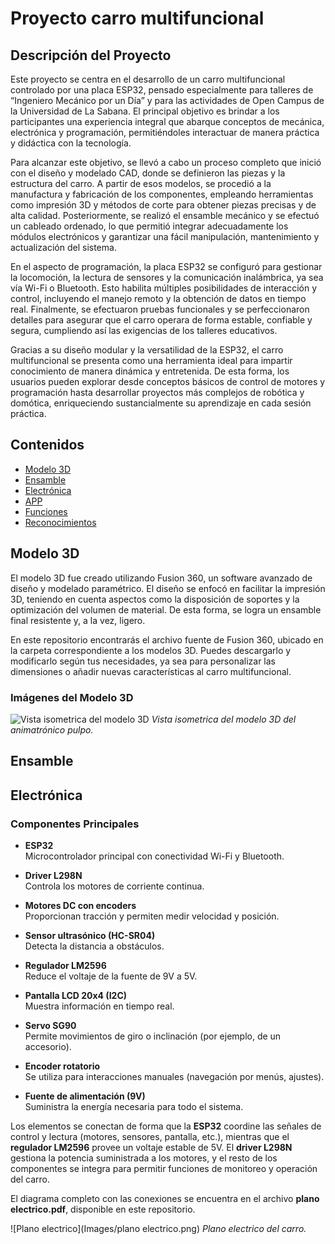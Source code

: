 # Proyecto carro multifuncional

## Descripción del Proyecto

Este proyecto se centra en el desarrollo de un carro multifuncional controlado por una placa ESP32, pensado especialmente para talleres de “Ingeniero Mecánico por un Día” y para las actividades de Open Campus de la Universidad de La Sabana. El principal objetivo es brindar a los participantes una experiencia integral que abarque conceptos de mecánica, electrónica y programación, permitiéndoles interactuar de manera práctica y didáctica con la tecnología.

Para alcanzar este objetivo, se llevó a cabo un proceso completo que inició con el diseño y modelado CAD, donde se definieron las piezas y la estructura del carro. A partir de esos modelos, se procedió a la manufactura y fabricación de los componentes, empleando herramientas como impresión 3D y métodos de corte para obtener piezas precisas y de alta calidad. Posteriormente, se realizó el ensamble mecánico y se efectuó un cableado ordenado, lo que permitió integrar adecuadamente los módulos electrónicos y garantizar una fácil manipulación, mantenimiento y actualización del sistema.

En el aspecto de programación, la placa ESP32 se configuró para gestionar la locomoción, la lectura de sensores y la comunicación inalámbrica, ya sea vía Wi-Fi o Bluetooth. Esto habilita múltiples posibilidades de interacción y control, incluyendo el manejo remoto y la obtención de datos en tiempo real. Finalmente, se efectuaron pruebas funcionales y se perfeccionaron detalles para asegurar que el carro operara de forma estable, confiable y segura, cumpliendo así las exigencias de los talleres educativos.

Gracias a su diseño modular y la versatilidad de la ESP32, el carro multifuncional se presenta como una herramienta ideal para impartir conocimiento de manera dinámica y entretenida. De esta forma, los usuarios pueden explorar desde conceptos básicos de control de motores y programación hasta desarrollar proyectos más complejos de robótica y domótica, enriqueciendo sustancialmente su aprendizaje en cada sesión práctica.

## Contenidos

- [Modelo 3D](#modelo-3d)
- [Ensamble](#ensamble)
- [Electrónica](#electrónica)
- [APP](#APP)
- [Funciones](#funciones)
- [Reconocimientos](#reconocimientos)

## Modelo 3D

El modelo 3D fue creado utilizando Fusion 360, un software avanzado de diseño y modelado paramétrico. El diseño se enfocó en facilitar la impresión 3D, teniendo en cuenta aspectos como la disposición de soportes y la optimización del volumen de material. De esta forma, se logra un ensamble final resistente y, a la vez, ligero.

En este repositorio encontrarás el archivo fuente de Fusion 360, ubicado en la carpeta correspondiente a los modelos 3D. Puedes descargarlo y modificarlo según tus necesidades, ya sea para personalizar las dimensiones o añadir nuevas características al carro multifuncional.


### Imágenes del Modelo 3D

![Vista isometrica del modelo 3D](Images/Vista_isometrica.png)
*Vista isometrica del modelo 3D del animatrónico pulpo.*


## Ensamble

## Electrónica

### Componentes Principales

- **ESP32**  
  Microcontrolador principal con conectividad Wi-Fi y Bluetooth.

- **Driver L298N**  
  Controla los motores de corriente continua.

- **Motores DC con encoders**  
  Proporcionan tracción y permiten medir velocidad y posición.

- **Sensor ultrasónico (HC-SR04)**  
  Detecta la distancia a obstáculos.

- **Regulador LM2596**  
  Reduce el voltaje de la fuente de 9V a 5V.

- **Pantalla LCD 20x4 (I2C)**  
  Muestra información en tiempo real.

- **Servo SG90**  
  Permite movimientos de giro o inclinación (por ejemplo, de un accesorio).

- **Encoder rotatorio**  
  Se utiliza para interacciones manuales (navegación por menús, ajustes).

- **Fuente de alimentación (9V)**  
  Suministra la energía necesaria para todo el sistema.

Los elementos se conectan de forma que la **ESP32** coordine las señales de control y lectura (motores, sensores, pantalla, etc.), mientras que el **regulador LM2596** provee un voltaje estable de 5V. El **driver L298N** gestiona la potencia suministrada a los motores, y el resto de los componentes se integra para permitir funciones de monitoreo y operación del carro.

El diagrama completo con las conexiones se encuentra en el archivo **plano electrico.pdf**, disponible en este repositorio.


![Plano electrico](Images/plano electrico.png)
*Plano electrico del carro.*
